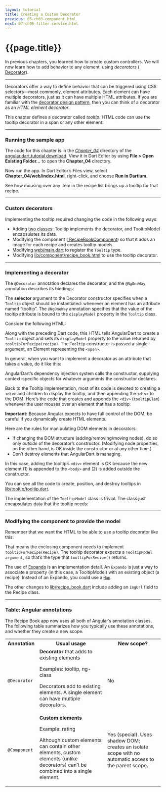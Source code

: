 ```yaml
---
layout: tutorial
title: Creating a Custom Decorator
previous: 05-ch03-component.html
next: 07-ch05-filter-service.html
---
```


# {{page.title}}


<p>In previous chapters, you learned how to create custom controllers. We will
now learn how to add behavior to any element, using <em>decorators</em>
(<a href="https://docs.angulardart.org/#angular/angular-core-annotation.Decorator">
  Decorator</a>).</p>

<hr />

<p>Decorators offer a way to define behavior that can be triggered using
CSS selectors—most commonly, element attributes. Each element can have
multiple decorators, just as it can have multiple HTML attributes. If
you are familiar with the
<a href="http://en.wikipedia.org/wiki/Decorator_pattern">
  decorator design pattern</a>, then you can think of a decorator as an
<em>HTML element decorator</em>.</p>

<p>This chapter defines a decorator called <em>tooltip</em>. HTML code can
use the tooltip decorator in a span or any other element:</p>

<script type="template/code">
<span tooltip="tooltipForRecipe(recipe)">
  ...
</span>
</script>

<hr class="spacer" />

<h3 id="running-the-sample-app">Running the sample app</h3>
<p>The code for this chapter is in the
<em><a href="https://github.com/angular/angular.dart.tutorial/tree/master/Chapter_04">
  Chapter_04</a> </em> directory of the
<a href="https://github.com/angular/angular.dart.tutorial/archive/master.zip">
  angular.dart.tutorial download</a>. View it in Dart Editor by using
<strong>File &gt; Open Existing Folder...</strong> to open the
<strong>Chapter_04</strong> directory.</p>

<p>Now run the app. In Dart Editor’s Files view, select
<strong>Chapter_04/web/index.html</strong>, right-click, and choose
<strong>Run in Dartium</strong>.</p>

<p>See how mousing over any item in the recipe list brings up a tooltip
for that recipe.</p>

<hr class="spacer" />

<h3 id="custom-decorators">Custom decorators</h3>

<p>Implementing the tooltip required changing the code in the following
ways:</p>

<ul>
<li>Adding <a href="https://github.com/angular/angular.dart.tutorial/blob/master/Chapter_04/lib/tooltip/tooltip.dart">
  two classes</a>: Tooltip implements the decorator, and TooltipModel
  encapsulates its data.</li>
<li>Modifying the component (<a href="https://github.com/angular/angular.dart.tutorial/blob/master/Chapter_04/lib/component/recipe_book.dart">
  RecipeBookComponent</a>) so that it adds an image for each recipe and
  creates tooltip models.</li>
<li>Modifying
  <a href="https://github.com/angular/angular.dart.tutorial/blob/master/Chapter_04/web/main.dart">
    web/main.dart</a> to register the <code>Tooltip</code> type.</li>
<li>Modifying
  <a href="https://github.com/angular/angular.dart.tutorial/blob/master/Chapter_04/lib/component/recipe_book.html">
    lib/component/recipe_book.html</a> to use the tooltip decorator.</li>
</ul>

<hr class="spacer" />

<h3 id="implementing-a-decorator">Implementing a decorator</h3>

<p>The <code>@Decorator</code> annotation declares the decorator, and
the <code>@NgOneWay</code> annotation describes its bindings:</p>

<script type="template/code">
...
import 'package:angular/angular.dart';

@Decorator(selector: '[tooltip]')
class Tooltip {
  final dom.Element element;

  @NgOneWay('tooltip')
  TooltipModel displayModel;
  ...
  Tooltip(this.element) {
    ...
  }
  ...
}
</script>

<p>The <strong>selector</strong> argument to the Decorator constructor
specifies when a <code>Tooltip</code> object should be instantiated: whenever an
element has an attribute named “tooltip”. The <code>@NgOneWay</code>
annotation specifies that the value of the tooltip attribute is bound to
the <code>displayModel</code> property in the <code>Tooltip</code> class.</p>

<p>Consider the following HTML:</p>

<script type="template/code">
<span tooltip="tooltipForRecipe(recipe)">
</script>

<p>Along with the preceding Dart code, this HTML tells AngularDart to
create a <code>Tooltip</code> object and sets its <code>displayModel</code>
property to the value returned by <code>tooltipForRecipe(recipe)</code>. The
<code>Tooltip</code> constructor is passed a single argument, an Element
representing the <code>&lt;span&gt;</code>.</p>

<p>In general, when you want to implement a decorator as an attribute that
takes a value, do it like this:</p>

<script type="template/code">
@Decorator(selector: '[attributeName]')
class MyDecorator {
  @NgOneWay('attributeName')
  Model model;
  ...
  MyDecorator(/* Optional arguments */) {
    ...
  }
  ...
}
</script>

<p>AngularDart’s dependency injection system calls the constructor,
supplying context-specific objects for whatever arguments the
constructor declares.</p>

<p>Back to the Tooltip implementation, most of its code is devoted to
creating a <code>&lt;div&gt;</code> and children to display the tooltip,
and then appending the <code>&lt;div&gt;</code> to the DOM. Here’s the
code that creates and appends the <code>&lt;div&gt;</code>
(<code>tooltipElem</code>) whenever the user mouses over an element that
has a tooltip:</p>

<script type="template/code">
import 'dart:html' as dom;
...
// In an onMouseEnter handler:
tooltipElem = new dom.DivElement();

// ...Create children using info from displayModel...
// ...Add the children to the <div>...
// ...Style the <div>...

dom.document.body.append(tooltipElem);
</script>

<p><strong>Important:</strong> Because Angular expects to have full
control of the DOM, be careful if you dynamically create HTML
elements.</p>

<p>Here are the rules for manipulating DOM elements in decorators:</p>

<ul>
<li>If changing the DOM structure (adding/removing/moving nodes), do so
  only <em>outside</em> of the decorator’s constructor. (Modifying node
  properties, on the other hand, is OK inside the constructor or at any
  other time.)</li>
<li>Don’t destroy elements that AngularDart is managing.</li>
</ul>

<p>In this case, adding the tooltip’s <code>&lt;div&gt;</code> element is
OK because the new element (1) is appended to the
<code>&lt;body&gt;</code> and (2) is added outside the constructor.</p>

<p>You can see all the code to create, position, and destroy tooltips in
<a href="https://github.com/angular/angular.dart.tutorial/blob/master/Chapter_04/lib/tooltip/tooltip.dart">
lib/tooltip/tooltip.dart</a>.</p>

<p>The implementation of the <code>TooltipModel</code> class is trivial.
The class just encapsulates data that the tooltip needs:</p>

<script type="template/code">
class TooltipModel {
  final String imgUrl;
  final String text;
  final int imgWidth;

  TooltipModel(this.imgUrl, this.text, this.imgWidth);
}
</script>

<hr class="spacer" />

<h3 id="modifying-the-component-to-provide-the-model">Modifying the
component to provide the model</h3>

<p>Remember that we want the HTML to be able to use a tooltip decorator
like this:</p>

<script type="template/code">
<span tooltip="tooltipForRecipe(recipe)">
</script>

<p>That means the enclosing component needs to implement
<code>tooltipForRecipe(Recipe)</code>. The tooltip decorator expects a
<code>TooltipModel argument</code>, so that’s the type that
<code>tooltipForRecipe()</code> returns.</p>

<script type="template/code">
class RecipeBookComponent {
  ...
  static final tooltip = new Expando<TooltipModel>();
  TooltipModel tooltipForRecipe(Recipe recipe) {
    if (tooltip[recipe] == null) {
      tooltip[recipe] = new TooltipModel(recipe.imgUrl,
          "I don't have a picture of these recipes, "
          "so here's one of my cat instead!",
          80);
    }
    return tooltip[recipe]; // recipe.tooltip
}
</script>

<p>The use of <a href="https://api.dartlang.org/dart_core/Expando.html">
Expando</a> is an implementation detail. An <code>Expando</code>
is just a way to associate a property (in this case, a TooltipModel)
with an existing object (a recipe). Instead of an Expando, you could use a <a href="https://api.dartlang.org/apidocs/channels/stable/dartdoc-viewer/dart-core.Map">
<code>Map</code></a>.</p>

<p>The other changes to
<a href="https://github.com/angular/angular.dart.tutorial/blob/master/Chapter_04/lib/component/recipe_book.dart">
lib/recipe_book.dart</a>
include adding an <code>imgUrl</code> field to the Recipe class.</p>

<hr class="spacer" />

<h3 id="table-angular-annotations">Table: Angular annotations</h3>
<p>The Recipe Book app now uses all both of Angular’s annotation classes.
The following table summarizes how you typically use these annotations,
and whether they create a new scope.</p>

<table>
<tr>
  <th>Annotation</th> <th>Usual usage</th> <th>New scope?</th>
</tr>
<tr>
  <td><code>@Decorator</code></td>
  <td> <b>Decorator</b> that adds to existing elements
    <p>
      Examples: tooltip, ng-class
    </p>
    <p>
      Decorators add to existing elements.
      A single element can have multiple decorators.
    </p>
  </td>
  <td> No </td>
</tr>
<tr>
  <td><code>@Component</code></td>
  <td> <b>Custom elements</b>
    <p>
      Example: rating
    </p>
    <p>
      Although custom elements can contain other elements,
      custom elements (unlike decorators) can’t be combined into
      a single element.
    </p>
  </td>
  <td> Yes (special).
    Uses shadow DOM;
    creates an isolate scope with no automatic access to
    the parent scope.
  </td>
</tr>
</table>
